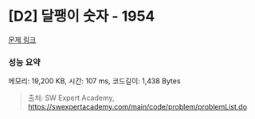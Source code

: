 # [D2] 달팽이 숫자 - 1954 

[문제 링크](https://swexpertacademy.com/main/code/problem/problemDetail.do?contestProbId=AV5PobmqAPoDFAUq) 

### 성능 요약

메모리: 19,200 KB, 시간: 107 ms, 코드길이: 1,438 Bytes



> 출처: SW Expert Academy, https://swexpertacademy.com/main/code/problem/problemList.do